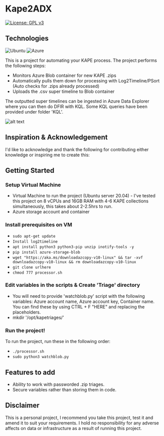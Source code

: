 # Kape2ADX

[![License: GPL v3](https://img.shields.io/badge/License-GPLv3-blue.svg)](https://www.gnu.org/licenses/gpl-3.0)
## Technologies
![Ubuntu](https://img.shields.io/badge/Ubuntu-E95420?style=for-the-badge&logo=ubuntu&logoColor=white)
![Azure](https://img.shields.io/badge/azure-%230072C6.svg?style=for-the-badge&logo=microsoftazure&logoColor=white)



This is a project for automating your KAPE process. The project performs the following steps:
- Monitors Azure Blob container for new KAPE .zips
- Automatically pulls them down for processing with Log2Timeline/PSort (Auto checks for .zips already processed)
- Uploads the .csv super timeline to Blob container

The outputted super timelines can be ingested in Azure Data Explorer where you can then do DFIR with KQL. Some KQL queries have been provided under folder 'KQL'.

![alt text](https://i.imgur.com/BiSSO7m.png)

## Inspiration & Acknowledgement
I'd like to acknowledge and thank the following for contributing either knowledge or inspiring me to create this:


## Getting Started

### Setup Virtual Machine
- Virtual Machine to run the project (Ubuntu server 20.04) - I've tested this project on 8 vCPUs and 16GB RAM with 4-6 KAPE collections simultaneously, this takes about 2-2.5hrs to run.
- Azure storage account and container

### Install prerequisites on VM
- ```sudo apt-get update```<br>
- ```Install log2timeline```<br>
- ```apt install python3 python3-pip unzip inotify-tools -y```<br>
- ```pip install azure-storage-blob```<br>
- ```wget "https://aka.ms/downloadazcopy-v10-linux" && tar -xvf downloadazcopy-v10-linux && rm downloadazcopy-v10-linux```<br>
- ```git clone urlhere```
- ```chmod 777 processor.sh```

### Edit variables in the scripts & Create 'Triage' directory
- You will need to provide 'watchblob.py' script with the following variables: Azure account name, Azure account key, Container name. You can find these by using CTRL + F "HERE" and replacing the placeholders.
- mkdir '/opt/kapetriages/'

### Run the project!
To run the project, run these in the following order:
- ```./processor.sh```
- ```sudo python3 watchblob.py```

## Features to add
- Ability to work with passworded .zip triages.
- Secure variables rather than storing them in code.
  
## Disclaimer
This is a personal project, I recommend you take this project, test it and amend it to suit your requirements. I hold no responsibility for any adverse affects on data or infrastructure as a result of running this project.



